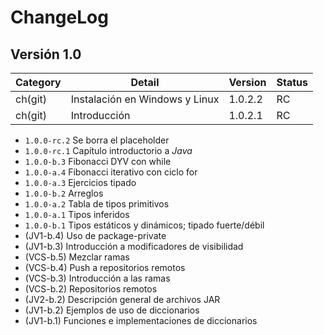 # ChangeLog

## Versión 1.0

| Category | Detail                         | Version | Status |
| -------- | ------------------------------ | ------- | ------ |
| ch(git)  | Instalación en Windows y Linux | 1.0.2.2 | RC     |
| ch(git)  | Introducción                   | 1.0.2.1 | RC     |
- ``1.0.0-rc.2`` Se borra el placeholder
- ``1.0.0-rc.1`` Capítulo introductorio a *Java*
- ``1.0.0-b.3`` Fibonacci DYV con while
- ``1.0.0-a.4`` Fibonacci iterativo con ciclo for
- ``1.0.0-a.3`` Ejercicios tipado
- ``1.0.0-b.2`` Arreglos
- ``1.0.0-a.2`` Tabla de tipos primitivos
- ``1.0.0-a.1`` Tipos inferidos
- ``1.0.0-b.1`` Tipos estáticos y dinámicos; tipado fuerte/débil
- (JV1-b.4) Uso de package-private
- (JV1-b.3) Introducción a modificadores de visibilidad
- (VCS-b.5) Mezclar ramas
- (VCS-b.4) Push a repositorios remotos
- (VCS-b.3) Introducción a las ramas
- (VCS-b.2) Repositorios remotos
- (JV2-b.2) Descripción general de archivos JAR
- (JV1-b.2) Ejemplos de uso de diccionarios
- (JV1-b.1) Funciones e implementaciones de diccionarios
